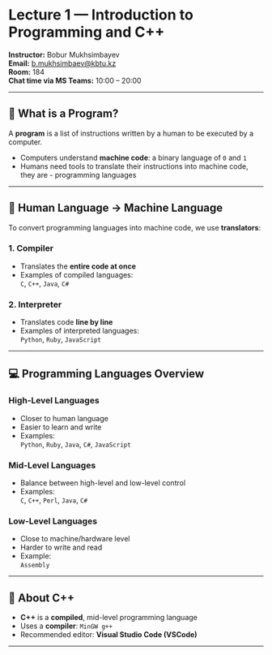# Lecture 1 — Introduction to Programming and C++

**Instructor:** Bobur Mukhsimbayev  
**Email:** b.mukhsimbaev@kbtu.kz  
**Room:** 184  
**Chat time via MS Teams:** 10:00 – 20:00

---

## 🧩 What is a Program?

A **program** is a list of instructions written by a human to be executed by a computer.

- Computers understand **machine code**: a binary language of `0` and `1`
- Humans need tools to translate their instructions into machine code, they are - programming languages 

---

## 🔁 Human Language → Machine Language

To convert programming languages into machine code, we use **translators**:

### 1. Compiler

- Translates the **entire code at once**
- Examples of compiled languages:  
  `C`, `C++`, `Java`, `C#`

### 2. Interpreter

- Translates code **line by line**
- Examples of interpreted languages:  
  `Python`, `Ruby`, `JavaScript`

---

## 💻 Programming Languages Overview

### High-Level Languages

- Closer to human language
- Easier to learn and write
- Examples:  
  `Python`, `Ruby`, `Java`, `C#`, `JavaScript`

### Mid-Level Languages

- Balance between high-level and low-level control
- Examples:  
  `C`, `C++`, `Perl`, `Java`, `C#`

### Low-Level Languages

- Close to machine/hardware level
- Harder to write and read
- Example:  
  `Assembly`

---

## 💬 About C++

- **C++** is a **compiled**, mid-level programming language
- Uses a **compiler**: `MinGW g++`
- Recommended editor: **Visual Studio Code (VSCode)**

---
